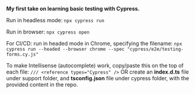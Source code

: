 **My first take on learning basic testing with Cypress.**

Run in headless mode: ```npx cypress run```

Run in browser: ```npx cypress open```

For CI/CD: run in headed mode in Chrome, specifying the filename: ```npx cypress run --headed --browser chrome --spec "cypress/e2e/testing-forms.cy.js"```

To make Intellisense (autocomplete) work, copy/paste this on the top of each file: ```/// <reference types="Cypress" />``` OR create an **index.d.ts** file under support folder, and **tsconfig.json** file under cypress folder, with the provided content in the repo.
